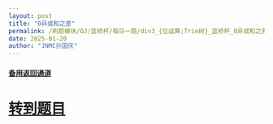 ```yaml
---
layout: post
title: "0异或和之差"
permalink: /刷题模块/OJ/蓝桥杯/每日一题/div3_{位运算;Trie树}_蓝桥杯_0异或和之差.md/
date: 2025-01-20
author: "JNMC孙国庆"
---
```


#### [备用返回通道](../../README.md)
# [转到题目](https://www.lanqiao.cn/problems/3524/learning/)